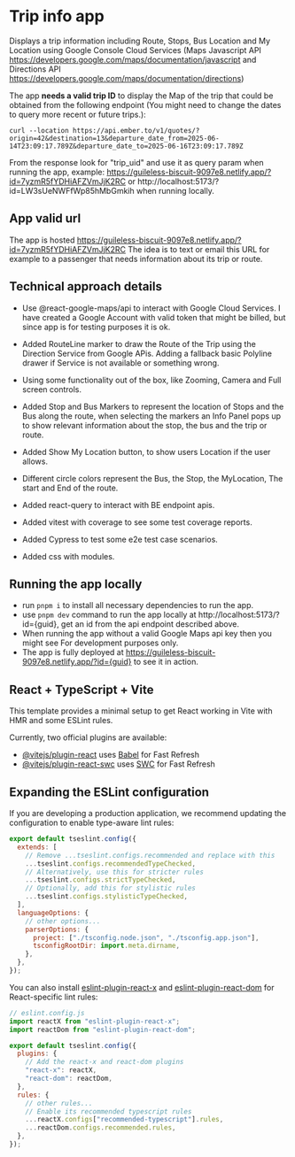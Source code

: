 # Trip info app

Displays a trip information including Route, Stops, Bus Location and My Location using Google Console Cloud Services (Maps Javascript API https://developers.google.com/maps/documentation/javascript and Directions API https://developers.google.com/maps/documentation/directions)

The app **needs a valid trip ID** to display the Map of the trip that could be obtained from the following endpoint (You might need to change the dates to query more recent or future trips.):

```
curl --location https://api.ember.to/v1/quotes/?origin=42&destination=13&departure_date_from=2025-06-14T23:09:17.789Z&departure_date_to=2025-06-16T23:09:17.789Z

```

From the response look for "trip_uid" and use it as query param when running the app, example: https://guileless-biscuit-9097e8.netlify.app/?id=7yzmR5fYDHiAFZVmJjK2RC or http://localhost:5173/?id=LW3sUeNWFfWp85hMbGmkih when running locally.

## App valid url

The app is hosted https://guileless-biscuit-9097e8.netlify.app/?id=7yzmR5fYDHiAFZVmJjK2RC
The idea is to text or email this URL for example to a passenger that needs information about its trip or route.

## Technical approach details

- Use @react-google-maps/api to interact with Google Cloud Services. I have created a Google Account with valid token that might be billed, but since app is for testing purposes it is ok.
- Added RouteLine marker to draw the Route of the Trip using the Direction Service from Google APis. Adding a fallback basic Polyline drawer if Service is not available or something wrong.
- Using some functionality out of the box, like Zooming, Camera and Full screen controls.
- Added Stop and Bus Markers to represent the location of Stops and the Bus along the route, when selecting the markers an Info Panel pops up to show relevant information about the stop, the bus and the trip or route.
- Added Show My Location button, to show users Location if the user allows.
- Different circle colors represent the Bus, the Stop, the MyLocation, The start and End of the route.

- Added react-query to interact with BE endpoint apis.
- Added vitest with coverage to see some test coverage reports.
- Added Cypress to test some e2e test case scenarios.
- Added css with modules.

## Running the app locally

- run `pnpm i` to install all necessary dependencies to run the app.
- use `pnpm dev` command to run the app locally at http://localhost:5173/?id={guid}, get an id from the api endpoint described above.
- When running the app without a valid Google Maps api key then you might see For development purposes only.
- The app is fully deployed at https://guileless-biscuit-9097e8.netlify.app/?id={guid} to see it in action.

## React + TypeScript + Vite

This template provides a minimal setup to get React working in Vite with HMR and some ESLint rules.

Currently, two official plugins are available:

- [@vitejs/plugin-react](https://github.com/vitejs/vite-plugin-react/blob/main/packages/plugin-react) uses [Babel](https://babeljs.io/) for Fast Refresh
- [@vitejs/plugin-react-swc](https://github.com/vitejs/vite-plugin-react/blob/main/packages/plugin-react-swc) uses [SWC](https://swc.rs/) for Fast Refresh

## Expanding the ESLint configuration

If you are developing a production application, we recommend updating the configuration to enable type-aware lint rules:

```js
export default tseslint.config({
  extends: [
    // Remove ...tseslint.configs.recommended and replace with this
    ...tseslint.configs.recommendedTypeChecked,
    // Alternatively, use this for stricter rules
    ...tseslint.configs.strictTypeChecked,
    // Optionally, add this for stylistic rules
    ...tseslint.configs.stylisticTypeChecked,
  ],
  languageOptions: {
    // other options...
    parserOptions: {
      project: ["./tsconfig.node.json", "./tsconfig.app.json"],
      tsconfigRootDir: import.meta.dirname,
    },
  },
});
```

You can also install [eslint-plugin-react-x](https://github.com/Rel1cx/eslint-react/tree/main/packages/plugins/eslint-plugin-react-x) and [eslint-plugin-react-dom](https://github.com/Rel1cx/eslint-react/tree/main/packages/plugins/eslint-plugin-react-dom) for React-specific lint rules:

```js
// eslint.config.js
import reactX from "eslint-plugin-react-x";
import reactDom from "eslint-plugin-react-dom";

export default tseslint.config({
  plugins: {
    // Add the react-x and react-dom plugins
    "react-x": reactX,
    "react-dom": reactDom,
  },
  rules: {
    // other rules...
    // Enable its recommended typescript rules
    ...reactX.configs["recommended-typescript"].rules,
    ...reactDom.configs.recommended.rules,
  },
});
```
